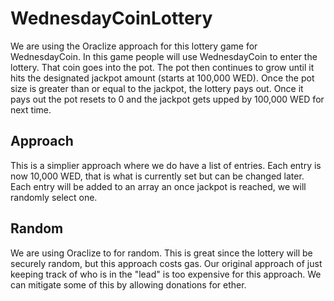# WednesdayCoinLottery
We are using the Oraclize approach for this lottery game for WednesdayCoin. In this game people will use WednesdayCoin to enter the lottery. That coin goes into the pot. The pot then continues to grow until it hits the designated jackpot amount (starts at 100,000 WED). Once the pot size is greater than or equal to the jackpot, the lottery pays out. Once it pays out the pot resets to 0 and the jackpot gets upped by 100,000 WED for next time.

## Approach
This is a simplier approach where we do have a list of entries. Each entry is now 10,000 WED, that is what is currently set but can be changed later. Each entry will be added to an array an once jackpot is reached, we will randomly select one.

## Random
We are using Oraclize to for random. This is great since the lottery will be securely random, but this approach costs gas. Our original approach of just keeping track of who is in the "lead" is too expensive for this approach. We can mitigate some of this by allowing donations for ether.

